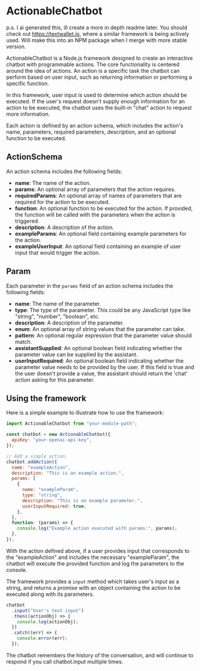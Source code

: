 # ActionableChatbot

p.s. I ai generated this, ill create a more in depth readme later. You should check out https://textwallet.io, where a similar framework is being actively used. Will make this into an NPM package when I merge with more stable version.

ActionableChatbot is a Node.js framework designed to create an interactive chatbot with programmable actions. The core functionality is centered around the idea of actions. An action is a specific task the chatbot can perform based on user input, such as returning information or performing a specific function.

In this framework, user input is used to determine which action should be executed. If the user's request doesn't supply enough information for an action to be executed, the chatbot uses the built-in "chat" action to request more information.

Each action is defined by an action schema, which includes the action's name, parameters, required parameters, description, and an optional function to be executed.

## ActionSchema

An action schema includes the following fields:

- **name**: The name of the action.
- **params**: An optional array of parameters that the action requires.
- **requiredParams**: An optional array of names of parameters that are required for the action to be executed.
- **function**: An optional function to be executed for the action. If provided, the function will be called with the parameters when the action is triggered.
- **description**: A description of the action.
- **exampleParams**: An optional field containing example parameters for the action.
- **exampleUserInput**: An optional field containing an example of user input that would trigger the action.

## Param

Each parameter in the `params` field of an action schema includes the following fields:

- **name**: The name of the parameter.
- **type**: The type of the parameter. This could be any JavaScript type like "string", "number", "boolean", etc.
- **description**: A description of the parameter.
- **enum**: An optional array of string values that the parameter can take.
- **pattern**: An optional regular expression that the parameter value should match.
- **assistantSupplied**: An optional boolean field indicating whether the parameter value can be supplied by the assistant.
- **userInputRequired**: An optional boolean field indicating whether the parameter value needs to be provided by the user. If this field is true and the user doesn't provide a value, the assistant should return the 'chat' action asking for this parameter.

## Using the framework

Here is a simple example to illustrate how to use the framework:

```javascript
import ActionableChatbot from "your-module-path";

const chatbot = new ActionableChatbot({
  apiKey: "your-openai-api-key",
});

// Add a simple action.
chatbot.addAction({
  name: "exampleAction",
  description: "This is an example action.",
  params: [
    {
      name: "exampleParam",
      type: "string",
      description: "This is an example parameter.",
      userInputRequired: true,
    },
  ],
  function: (params) => {
    console.log("Example action executed with params:", params);
  },
});
```

With the action defined above, if a user provides input that corresponds to the "exampleAction" and includes the necessary "exampleParam", the chatbot will execute the provided function and log the parameters to the console.

The framework provides a `input` method which takes user's input as a string, and returns a promise with an object containing the action to be executed along with its parameters.

```javascript
chatbot
  .input("User's text input")
  .then((actionObj) => {
    console.log(actionObj);
  })
  .catch((err) => {
    console.error(err);
  });
```

The chatbot remembers the history of the conversation, and will continue to respond if you call chatbot.input multiple times. 
